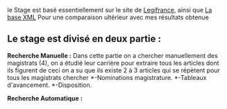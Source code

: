 le Stage est basé essentiellement sur le site de [Legifrance](https://www.legifrance.gouv.fr/), ainsi que [La base XML]( https://www.steinertriples.fr/ncohen/data/nominations_JORF/) Pour une comparaison ultérieur avec mes résultats obtenue

Le stage est divisé en deux partie :
  ------------------------------------

**Recherche Manuelle :**
Dans cette partie on a chercher manuellement des magistrats (4), on a étudié leur carrière pour extraire tous les articles dont ils figurent de ceci on a su que ils existe 2 à 3 articles qui se répètent pour tous les magistrats chercher
*-Nominations magistrature.
*-Tableaux d'avancement.
*-Disposition.


**Recherche Automatique :**
